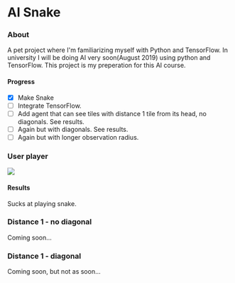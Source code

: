 # AI Snake

### About
A pet project where I'm familiarizing myself with Python and TensorFlow.
In university I will be doing AI very soon(August 2019) using python and TensorFlow.
This project is my preperation for this AI course.

#### Progress
- [X] Make Snake 
- [ ] Integrate TensorFlow. 
- [ ] Add agent that can see tiles with distance 1 tile from its head, no diagonals. See results.
- [ ] Again but with diagonals. See results.
- [ ] Again but with longer observation radius.

### User player
![](https://github.com/JonShard/AISnake/tree/master/docs/Snake.png?raw=true)

#### Results
Sucks at playing snake.

### Distance 1 - no diagonal
Coming soon...

### Distance 1 - diagonal
Coming soon, but not as soon...

